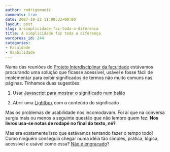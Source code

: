 ```yaml
---
author: rodrigomuniz
comments: true
date: 2007-10-22 11:00:32+00:00
layout: post
slug: a-simplicidade-faz-toda-a-diferenca
title: A simplicidade faz toda a diferença
wordpress_id: 244
categories:
- Faculdade
- Usabilidade
---
```


Numa das reuniões do [Projeto Interdisciplinar da faculdade](http://rodrigomuniz.com/blog/pi-o-projeto-interdisciplinar-de-web/) estávamos procurando uma solução que ficasse acessível, usável e fosse fácil de implementar para exibir significados de termos não muito comuns nas páginas. Tínhamos duas sugestões:



	
  1. Usar [Javascript para mostrar o significado num balão](http://www.kryogenix.org/code/browser/nicetitle/)


  2. Abrir uma [Lightbox](http://www.huddletogether.com/projects/lightbox/) com o conteúdo do significado



Mas os problemas de usabilidade nos incomodavam. Foi aí que na conversa surgiu mais ou menos a seguinte questão que não lembro quem fez: **Nos livros usa-se notas de rodapé no final do texto, né?**

Mas era exatamente isso que estávamos tentando fazer o tempo todo! Como ninguém conseguia chegar numa idéia tão simples, prática, lógica, acessível e usável como essa? [Não é engraçado](http://en.wikipedia.org/wiki/KISS_principle)?

